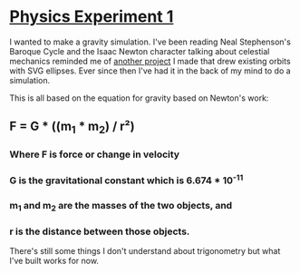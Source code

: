 # [Physics Experiment 1](https://dkallen78.github.io/physics-experiment-1/physics-exp-1.html)

I wanted to make a gravity simulation. I've been reading Neal Stephenson's Baroque
Cycle and the Isaac Newton character talking about celestial mechanics reminded me
of [another project](https://dkallen78.github.io/neo-finder/sentry/sentry.html) I
made that drew existing orbits with SVG ellipses. Ever since then I've had it in
the back of my mind to do a simulation.

This is all based on the equation for gravity based on Newton's work:

## F = G * ((m<sub>1</sub> * m<sub>2</sub>) / r²)

### Where F is force or change in velocity

### G is the gravitational constant which is 6.674 * 10<sup>-11</sup>

### m<sub>1</sub> and m<sub>2</sub> are the masses of the two objects, and

### r is the distance between those objects.

There's still some things I don't understand
about trigonometry but what I've built works for now.
